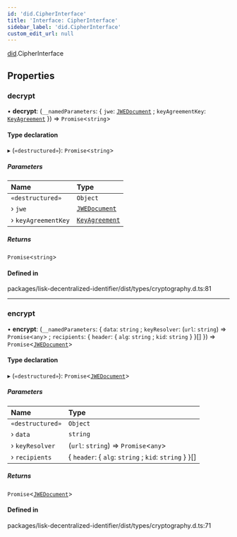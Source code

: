 ```yaml
---
id: 'did.CipherInterface'
title: 'Interface: CipherInterface'
sidebar_label: 'did.CipherInterface'
custom_edit_url: null
---
```


[did](../namespaces/did.md).CipherInterface

## Properties

### decrypt

• **decrypt**: (`__namedParameters`: { `jwe`: [`JWEDocument`](did.JWEDocument.md) ; `keyAgreementKey`: [`KeyAgreement`](../namespaces/did.md#keyagreement) }) => `Promise`<`string`\>

#### Type declaration

▸ (`«destructured»`): `Promise`<`string`\>

##### Parameters

| Name                | Type                                                |
| :------------------ | :-------------------------------------------------- |
| `«destructured»`    | `Object`                                            |
| › `jwe`             | [`JWEDocument`](did.JWEDocument.md)                 |
| › `keyAgreementKey` | [`KeyAgreement`](../namespaces/did.md#keyagreement) |

##### Returns

`Promise`<`string`\>

#### Defined in

packages/lisk-decentralized-identifier/dist/types/cryptography.d.ts:81

---

### encrypt

• **encrypt**: (`__namedParameters`: { `data`: `string` ; `keyResolver`: (`url`: `string`) => `Promise`<`any`\> ; `recipients`: { `header`: { `alg`: `string` ; `kid`: `string` } }[] }) => `Promise`<[`JWEDocument`](did.JWEDocument.md)\>

#### Type declaration

▸ (`«destructured»`): `Promise`<[`JWEDocument`](did.JWEDocument.md)\>

##### Parameters

| Name             | Type                                                  |
| :--------------- | :---------------------------------------------------- |
| `«destructured»` | `Object`                                              |
| › `data`         | `string`                                              |
| › `keyResolver`  | (`url`: `string`) => `Promise`<`any`\>                |
| › `recipients`   | { `header`: { `alg`: `string` ; `kid`: `string` } }[] |

##### Returns

`Promise`<[`JWEDocument`](did.JWEDocument.md)\>

#### Defined in

packages/lisk-decentralized-identifier/dist/types/cryptography.d.ts:71
